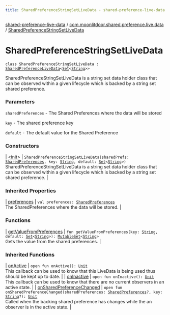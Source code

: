 ```yaml
---
title: SharedPreferenceStringSetLiveData - shared-preference-live-data
---
```


[shared-preference-live-data](../../index.html) / [com.moonlitdoor.shared.preference.live.data](../index.html) / [SharedPreferenceStringSetLiveData](./index.html)

# SharedPreferenceStringSetLiveData

`class SharedPreferenceStringSetLiveData : `[`SharedPreferenceLiveData`](../-shared-preference-live-data/index.html)`<`[`Set`](https://kotlinlang.org/api/latest/jvm/stdlib/kotlin.collections/-set/index.html)`<`[`String`](https://kotlinlang.org/api/latest/jvm/stdlib/kotlin/-string/index.html)`>>`

SharedPreferenceStringSetLiveData is a string set data holder class that can be observed within a given lifecycle which
is backed by a string set shared preference.

### Parameters

`sharedPreferences` - The Shared Preferences where the data will be stored

`key` - The shared preference key

`default` - The default value for the Shared Preference

### Constructors

| [&lt;init&gt;](-init-.html) | `SharedPreferenceStringSetLiveData(sharedPrefs: `[`SharedPreferences`](https://developer.android.com/reference/android/content/SharedPreferences.html)`, key: `[`String`](https://kotlinlang.org/api/latest/jvm/stdlib/kotlin/-string/index.html)`, default: `[`Set`](https://kotlinlang.org/api/latest/jvm/stdlib/kotlin.collections/-set/index.html)`<`[`String`](https://kotlinlang.org/api/latest/jvm/stdlib/kotlin/-string/index.html)`>)`<br>SharedPreferenceStringSetLiveData is a string set data holder class that can be observed within a given lifecycle which is backed by a string set shared preference. |

### Inherited Properties

| [preferences](../-shared-preference-live-data/preferences.html) | `val preferences: `[`SharedPreferences`](https://developer.android.com/reference/android/content/SharedPreferences.html)<br>The SharedPreferences where the data will be stored. |

### Functions

| [getValueFromPreferences](get-value-from-preferences.html) | `fun getValueFromPreferences(key: `[`String`](https://kotlinlang.org/api/latest/jvm/stdlib/kotlin/-string/index.html)`, default: `[`Set`](https://kotlinlang.org/api/latest/jvm/stdlib/kotlin.collections/-set/index.html)`<`[`String`](https://kotlinlang.org/api/latest/jvm/stdlib/kotlin/-string/index.html)`>): `[`MutableSet`](https://kotlinlang.org/api/latest/jvm/stdlib/kotlin.collections/-mutable-set/index.html)`<`[`String`](https://kotlinlang.org/api/latest/jvm/stdlib/kotlin/-string/index.html)`>`<br>Gets the value from the shared preferences. |

### Inherited Functions

| [onActive](../-shared-preference-live-data/on-active.html) | `open fun onActive(): `[`Unit`](https://kotlinlang.org/api/latest/jvm/stdlib/kotlin/-unit/index.html)<br>This callback can be used to know that this LiveData is being used thus should be kept up to date. |
| [onInactive](../-shared-preference-live-data/on-inactive.html) | `open fun onInactive(): `[`Unit`](https://kotlinlang.org/api/latest/jvm/stdlib/kotlin/-unit/index.html)<br>This callback can be used to know that there are no current observers in an active state. |
| [onSharedPreferenceChanged](../-shared-preference-live-data/on-shared-preference-changed.html) | `open fun onSharedPreferenceChanged(sharedPreferences: `[`SharedPreferences`](https://developer.android.com/reference/android/content/SharedPreferences.html)`?, key: `[`String`](https://kotlinlang.org/api/latest/jvm/stdlib/kotlin/-string/index.html)`?): `[`Unit`](https://kotlinlang.org/api/latest/jvm/stdlib/kotlin/-unit/index.html)<br>Called when the backing shared preference has changes while the an observer is in the active state. |

